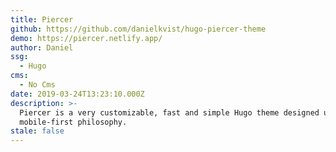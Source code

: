 ```yaml
---
title: Piercer
github: https://github.com/danielkvist/hugo-piercer-theme
demo: https://piercer.netlify.app/
author: Daniel
ssg:
  - Hugo
cms:
  - No Cms
date: 2019-03-24T13:23:10.000Z
description: >-
  Piercer is a very customizable, fast and simple Hugo theme designed under the
  mobile-first philosophy.
stale: false
---
```

